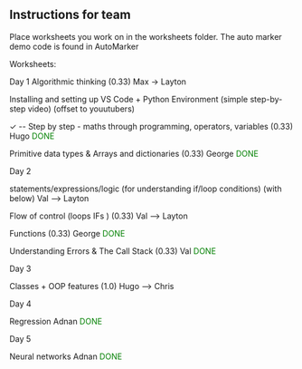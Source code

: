 ## Instructions for team
Place worksheets you work on in the worksheets folder. The auto marker demo code is found in AutoMarker

Worksheets:

Day 1
Algorithmic thinking (0.33) Max -> Layton

Installing and setting up VS Code + Python Environment (simple step-by-step video) (offset to youutubers)

✓ -- Step by step - maths through programming, operators, variables (0.33) Hugo <font color="green">DONE</font>

Primitive data types & Arrays and dictionaries (0.33) George <font color="green">DONE</font>

Day 2

statements/expressions/logic (for understanding if/loop conditions) (with below) Val --> Layton

Flow of control (loops IFs ) (0.33) Val --> Layton

Functions (0.33) George <font color="green">DONE</font>

Understanding Errors & The Call Stack (0.33) Val <font color="green">DONE</font>

Day 3

Classes + OOP features (1.0) Hugo --> Chris

Day 4

Regression Adnan <font color="green">DONE</font>

Day 5

Neural networks Adnan <font color="green">DONE</font>
